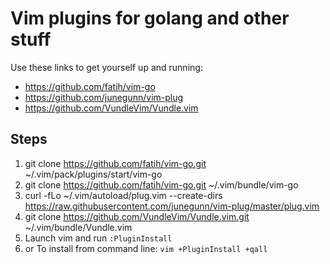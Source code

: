 # Vim plugins for golang and other stuff

Use these links to get yourself up and running:

- https://github.com/fatih/vim-go
- https://github.com/junegunn/vim-plug
- https://github.com/VundleVim/Vundle.vim

## Steps

1. git clone https://github.com/fatih/vim-go.git ~/.vim/pack/plugins/start/vim-go
2. git clone https://github.com/fatih/vim-go.git ~/.vim/bundle/vim-go
3. curl -fLo ~/.vim/autoload/plug.vim --create-dirs \
    https://raw.githubusercontent.com/junegunn/vim-plug/master/plug.vim
4. git clone https://github.com/VundleVim/Vundle.vim.git ~/.vim/bundle/Vundle.vim
5. Launch vim and run `:PluginInstall`
  1. or To install from command line: `vim +PluginInstall +qall`
